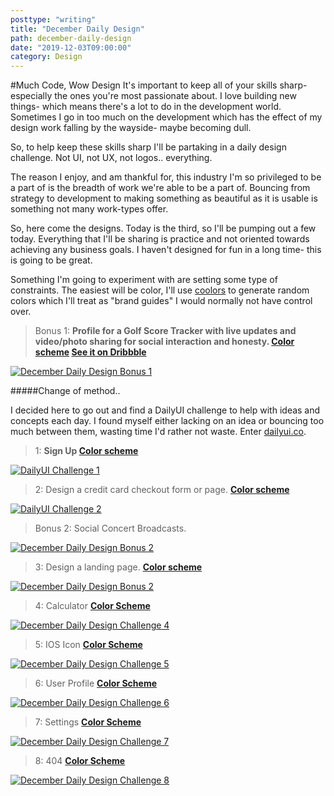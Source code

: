 ```yaml
---
posttype: "writing"
title: "December Daily Design"
path: december-daily-design
date: "2019-12-03T09:00:00"
category: Design
---
```


#Much Code, Wow Design
It's important to keep all of your skills sharp- especially the ones you're most passionate about. I love building new things- which means there's a lot to do in the development world. Sometimes I go in too much on the development which has the effect of my design work falling by the wayside- maybe becoming dull.

So, to help keep these skills sharp I'll be partaking in a daily design challenge. Not UI, not UX, not logos.. everything.

The reason I enjoy, and am thankful for, this industry I'm so privileged to be a part of is the breadth of work we're able to be a part of. Bouncing from strategy to development to making something as beautiful as it is usable is something not many work-types offer.

So, here come the designs. Today is the third, so I'll be pumping out a few today. Everything that I'll be sharing is practice and not oriented towards achieving any business goals. I haven't designed for fun in a long time- this is going to be great.

Something I'm going to experiment with are setting some type of constraints. The easiest will be color, I'll use [coolors](https://coolors.co/) to generate random colors which I'll treat as "brand guides" I would normally not have control over.



> Bonus 1: **Profile for a Golf Score Tracker with live updates and video/photo sharing for social interaction and honesty. [Color scheme](https://coolors.co/4e0250-801a86-645986-8fe388-58bc82) [See it on Dribbble](https://dribbble.com/shots/8808609-UI-Practice-1)**

<a href="https://dribbble.com/shots/8808609-UI-Practice-1" class="imagelink" >
  <img src="https://cdn.dribbble.com/users/32047/screenshots/8808609/media/95b3937bd9d8956ea90413d7d7b5021f.png" alt="December Daily Design Bonus 1" />
</a>

#####Change of method..

I decided here to go out and find a DailyUI challenge to help with ideas and concepts each day. I found myself either lacking on an idea or bouncing too much between them, wasting time I'd rather not waste. Enter [dailyui.co](https://www.dailyui.co/).

> 1: **Sign Up [Color scheme](https://coolors.co/fb3640-0a2463-247ba0-605f5e-e2e2e2)**

<a href="https://dribbble.com/shots/8813867-DailyUI-Challenge-1" class="imagelink" >
  <img src="https://cdn.dribbble.com/users/32047/screenshots/8813867/media/2b7018e06cbf3ab51d5f7bfa1d23f659.png" alt="DailyUI Challenge 1" />
</a>

> 2: Design a credit card checkout form or page. **[Color scheme](https://coolors.co/757761-f4e76e-f7fe72-8ff7a7-51bbfe)**

<a href="https://dribbble.com/shots/8813867-DailyUI-Challenge-2" class="imagelink" >
  <img src="https://cdn.dribbble.com/users/32047/screenshots/8835765/media/1b49d4307261acdaf05517fde1c0a0fb.png" alt="DailyUI Challenge 2" />
</a>

> Bonus 2: Social Concert Broadcasts.

<a href="https://dribbble.com/shots/8847978-Social-Concert-Broadcasts" class="imagelink" >
  <img src="https://cdn.dribbble.com/users/32047/screenshots/8847978/media/9efff9bf29f70e938a682154ee435247.png" alt="December Daily Design Bonus 2" />
</a>

> 3: Design a landing page. **[Color scheme](https://coolors.co/595959-7f7f7f-a5a5a5-cccccc-f2f2f2)**

<a href="https://dribbble.com/shots/8874470-DailyUI-Challenge-3" class="imagelink" >
  <img src="https://cdn.dribbble.com/users/32047/screenshots/8874470/media/3db5886a41aebc6a8c52411fa71742d3.png" alt="December Daily Design Bonus 2" />
</a>

> 4: Calculator **[Color Scheme](https://coolors.co/dce0d9-31081f-6b0f1a-595959-808f85)**

<a href="https://dribbble.com/shots/8937007-DailyUI-Challenge-4" class="imagelink" >
  <img src="https://cdn.dribbble.com/users/32047/screenshots/8937007/media/4de424204230ce3f4e35c0a2428666db.png" alt="December Daily Design Challenge 4" />
</a>

> 5: IOS Icon **[Color Scheme](https://coolors.co/ff5e5b-d8d8d8-ffffea-00cecb-ffed66)**

<a href="https://dribbble.com/shots/8959648-Daily-UI-Challenge-5" class="imagelink" >
  <img src="https://cdn.dribbble.com/users/32047/screenshots/8959648/media/e5a209cd8fab2e017cb85b7f9d93f232.png" alt="December Daily Design Challenge 5" />
</a>

> 6: User Profile **[Color Scheme](https://coolors.co/acadbc-9b9ece-6665dd-473bf0-000500)**

<a href="https://dribbble.com/shots/8959648-Daily-UI-Challenge-6" class="imagelink" >
  <img src="https://cdn.dribbble.com/users/32047/screenshots/8994496/media/4210cba180abfb643b112acb61b236b5.png" alt="December Daily Design Challenge 6" />
</a>

> 7: Settings **[Color Scheme](https://coolors.co/8d5a97-907f9f-a4a5ae-b0c7bd-b8ebd0)**

<a href="https://dribbble.com/shots/8959648-Daily-UI-Challenge-7" class="imagelink" >
  <img src="https://cdn.dribbble.com/users/32047/screenshots/9019583/media/76210496e02a8a12974ebefba46d56c7.png" alt="December Daily Design Challenge 7" />
</a>

> 8: 404 **[Color Scheme](https://coolors.co/334139-1e2d24-c52184-e574bc-f9b4ed)**

<a href="https://dribbble.com/shots/9075112-Daily-UI-Challenge-8" class="imagelink" >
  <img src="https://cdn.dribbble.com/users/32047/screenshots/9075112/media/765d68d83b98ec1118349c1ac214f5c2.png" alt="December Daily Design Challenge 8" />
</a>
